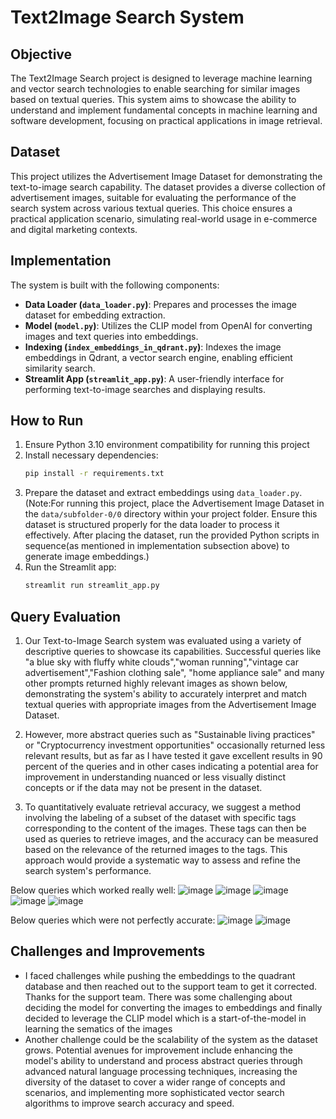 
# Text2Image Search System

## Objective
The Text2Image Search project is designed to leverage machine learning and vector search technologies to enable searching for similar images based on textual queries. This system aims to showcase the ability to understand and implement fundamental concepts in machine learning and software development, focusing on practical applications in image retrieval.

## Dataset
This project utilizes the Advertisement Image Dataset for demonstrating the text-to-image search capability. The dataset provides a diverse collection of advertisement images, suitable for evaluating the performance of the search system across various textual queries. This choice ensures a practical application scenario, simulating real-world usage in e-commerce and digital marketing contexts.

## Implementation
The system is built with the following components:
- **Data Loader (`data_loader.py`)**: Prepares and processes the image dataset for embedding extraction.
- **Model (`model.py`)**: Utilizes the CLIP model from OpenAI for converting images and text queries into embeddings.
- **Indexing (`index_embeddings_in_qdrant.py`)**: Indexes the image embeddings in Qdrant, a vector search engine, enabling efficient similarity search.
- **Streamlit App (`streamlit_app.py`)**: A user-friendly interface for performing text-to-image searches and displaying results.

## How to Run
1. Ensure Python 3.10 environment compatibility for running this project
2. Install necessary dependencies:
   ```bash
   pip install -r requirements.txt
   ```
3. Prepare the dataset and extract embeddings using `data_loader.py`.
   (Note:For running this project, place the Advertisement Image Dataset in the `data/subfolder-0/0` directory within your project folder. Ensure this dataset is structured properly for the data loader to process it effectively. After placing the dataset, run the provided Python scripts in sequence(as mentioned in implementation subsection above) to generate image embeddings.)
4. Run the Streamlit app:
   ```bash
   streamlit run streamlit_app.py
   ```

## Query Evaluation
1. Our Text-to-Image Search system was evaluated using a variety of descriptive queries to showcase its capabilities. Successful queries like "a blue sky with fluffy white clouds","woman running","vintage car advertisement","Fashion clothing sale", "home appliance sale" and many other prompts returned highly relevant images as shown below, demonstrating the system's ability to accurately interpret and match textual queries with appropriate images from the Advertisement Image Dataset.

2. However, more abstract queries such as "Sustainable living practices" or "Cryptocurrency investment opportunities" occasionally returned less relevant results, but as far as I have tested it gave excellent results in 90 percent of the queries and in other cases indicating a potential area for improvement in understanding nuanced or less visually distinct concepts or if the data may not be present in the dataset.

3. To quantitatively evaluate retrieval accuracy, we suggest a method involving the labeling of a subset of the dataset with specific tags corresponding to the content of the images. These tags can then be used as queries to retrieve images, and the accuracy can be measured based on the relevance of the returned images to the tags. This approach would provide a systematic way to assess and refine the search system's performance.

Below queries which worked really well:
![image](https://github.com/V-Krishna-Chaitanya/Text2Image_Search/assets/102852229/d9b61156-5748-4d86-8f03-c5a550949479)
![image](https://github.com/V-Krishna-Chaitanya/Text2Image_Search/assets/102852229/aba4275e-2c22-4bfd-9fa4-cb64e88ddab5)
![image](https://github.com/V-Krishna-Chaitanya/Text2Image_Search/assets/102852229/87049cad-5453-4285-b0ea-ac11ebb5d20f)
![image](https://github.com/V-Krishna-Chaitanya/Text2Image_Search/assets/102852229/6f4efa7b-2dbf-47bc-9803-353c271a253c)
![image](https://github.com/V-Krishna-Chaitanya/Text2Image_Search/assets/102852229/00629c87-3c25-4fe5-9d7b-3bf8420ee1d7)

Below queries which were not perfectly accurate: 
![image](https://github.com/V-Krishna-Chaitanya/Text2Image_Search/assets/102852229/3c6dde3b-b09b-486b-b3d8-5d5c6a4a416f)
![image](https://github.com/V-Krishna-Chaitanya/Text2Image_Search/assets/102852229/813f82c0-14fd-4ff1-937a-5e63de99b6b8)




## Challenges and Improvements
- I faced challenges while pushing the embeddings to the quadrant database and then reached out to the support team to get it corrected. Thanks for the support team. There was some challenging about deciding the model for converting the images to embeddings and finally decided to leverage the CLIP model which is a start-of-the-model in learning the sematics of the images
- Another challenge could be the scalability of the system as the dataset grows. Potential avenues for improvement include enhancing the model's ability to understand and process abstract queries through advanced natural language processing techniques, increasing the diversity of the dataset to cover a wider range of concepts and scenarios, and implementing more sophisticated vector search algorithms to improve search accuracy and speed. 
